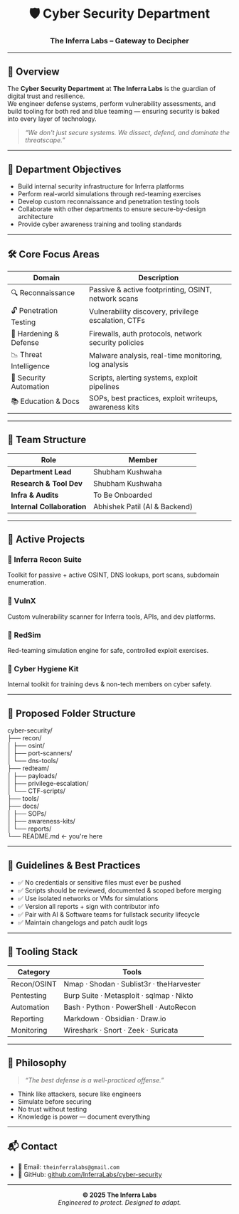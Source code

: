 

<h1 align="center">🛡️ Cyber Security Department</h1>
<h3 align="center">The Inferra Labs – Gateway to Decipher</h3>

---

## 🧠 Overview

The **Cyber Security Department** at **The Inferra Labs** is the guardian of digital trust and resilience.  
We engineer defense systems, perform vulnerability assessments, and build tooling for both red and blue teaming — ensuring security is baked into every layer of technology.

> _“We don't just secure systems. We dissect, defend, and dominate the threatscape.”_

---

## 🎯 Department Objectives

- Build internal security infrastructure for Inferra platforms  
- Perform real-world simulations through red-teaming exercises  
- Develop custom reconnaissance and penetration testing tools  
- Collaborate with other departments to ensure secure-by-design architecture  
- Provide cyber awareness training and tooling standards  

---

## 🛠️ Core Focus Areas

| Domain                | Description |
|-----------------------|-------------|
| 🔍 Reconnaissance      | Passive & active footprinting, OSINT, network scans |
| 🔓 Penetration Testing | Vulnerability discovery, privilege escalation, CTFs |
| 🔐 Hardening & Defense | Firewalls, auth protocols, network security policies |
| 📉 Threat Intelligence | Malware analysis, real-time monitoring, log analysis |
| 🧪 Security Automation | Scripts, alerting systems, exploit pipelines |
| 📚 Education & Docs     | SOPs, best practices, exploit writeups, awareness kits |

---

## 👥 Team Structure

| Role                    | Member              |
|-------------------------|---------------------|
| **Department Lead**     | Shubham Kushwaha    |
| **Research & Tool Dev** | Shubham Kushwaha    |
| **Infra & Audits**      | To Be Onboarded     |
| **Internal Collaboration** | Abhishek Patil (AI & Backend) |

---

## 🔧 Active Projects

### 🔹 Inferra Recon Suite  
Toolkit for passive + active OSINT, DNS lookups, port scans, subdomain enumeration.

### 🔹 VulnX  
Custom vulnerability scanner for Inferra tools, APIs, and dev platforms.

### 🔹 RedSim  
Red-teaming simulation engine for safe, controlled exploit exercises.

### 🔹 Cyber Hygiene Kit  
Internal toolkit for training devs & non-tech members on cyber safety.

---

## 📁 Proposed Folder Structure

cyber-security/ <br>
├── recon/ <br>
│ ├── osint/ <br>
│ ├── port-scanners/ <br>
│ └── dns-tools/ <br>
├── redteam/ <br>
│ ├── payloads/ <br>
│ ├── privilege-escalation/ <br>
│ └── CTF-scripts/ <br>
├── tools/ <br>
├── docs/ <br>
│ ├── SOPs/ <br>
│ ├── awareness-kits/ <br>
│ └── reports/ <br>
└── README.md ← you're here <br>


---

## 📌 Guidelines & Best Practices

- ✅ No credentials or sensitive files must ever be pushed  
- ✅ Scripts should be reviewed, documented & scoped before merging  
- ✅ Use isolated networks or VMs for simulations  
- ✅ Version all reports + sign with contributor info  
- ✅ Pair with AI & Software teams for fullstack security lifecycle  
- ✅ Maintain changelogs and patch audit logs

---

## 🔐 Tooling Stack

| Category       | Tools |
|----------------|-------|
| Recon/OSINT    | Nmap · Shodan · Sublist3r · theHarvester |
| Pentesting     | Burp Suite · Metasploit · sqlmap · Nikto |
| Automation     | Bash · Python · PowerShell · AutoRecon |
| Reporting      | Markdown · Obsidian · Draw.io |
| Monitoring     | Wireshark · Snort · Zeek · Suricata |

---

## 🔮 Philosophy

> _“The best defense is a well-practiced offense.”_

- Think like attackers, secure like engineers  
- Simulate before securing  
- No trust without testing  
- Knowledge is power — document everything

---

## 📬 Contact

- 📧 Email: `theinferralabs@gmail.com`  
- 🔗 GitHub: [github.com/InferraLabs/cyber-security](https://github.com/InferraLabs/cyber-security)

---

<p align="center">
  <strong>© 2025 The Inferra Labs</strong><br>
  <em>Engineered to protect. Designed to adapt.</em>
</p>
